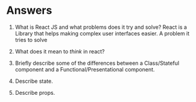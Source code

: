 # Answers

1.  What is React JS and what problems does it try and solve?
React is a Library that helps making complex user interfaces easier. A problem it tries to solve 

2.  What does it mean to _think_ in react?

3.  Briefly describe some of the differences between a Class/Stateful component and a Functional/Presentational component.

4.  Describe state.

5.  Describe props.
